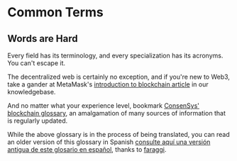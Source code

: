 # Common Terms

## Words are Hard

Every field has its terminology, and every specialization has its acronyms. You can't escape it.

The decentralized web is certainly no exception, and if you're new to Web3, take a gander at MetaMask's [introduction to blockchain article](https://metamask.zendesk.com/hc/en-us/articles/360015489611) in our knowledgebase.

And no matter what your experience level, bookmark [ConsenSys' blockchain glossary](https://consensys.net/knowledge-base/a-blockchain-glossary-for-beginners/), an amalgamation of many sources of information that is regularly updated.

While the above glossary is in the process of being translated, you can read an older version of this glossary in Spanish [consulte aquí una versión antigua de este glosario en español](https://github.com/faraggi/words-are-hard-es/blob/master/words-are-hard-es.md), thanks to [faraggi](https://github.com/faraggi).
